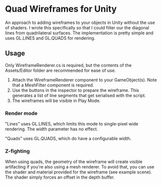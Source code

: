 # Quad Wireframes for Unity

An approach to adding wireframes to your objects in Unity without the use of shaders. I wrote this specifically so that I could filter our the diagonal lines from quadrilateral surfaces. The implementation is pretty simple and uses GL.LINES and GL.QUADS for rendering.

## Usage

Only WireframeRenderer.cs is required, but the contents of the Assets/Editor folder are recommended for ease of use.
1. Attach the WireframeRenderer component to your GameObject(s). Note that a MeshFilter component is required.
2. Use the buttons in the inspector to prepare the wireframe. This generates a list of line segments that get serialised with the script.
3. The wireframes will be visible in Play Mode.

### Render mode

"Lines" uses GL.LINES, which limits this mode to single-pixel wide rendering. The width parameter has no effect.

"Quads" uses GL.QUADS, which do have a configurable width.

### Z-fighting

When using quads, the geometry of the wireframe will create visible artifacting if you're also using a mesh renderer. To avoid that, you can use the shader and material provided for the wireframe (see example scene). The shader simply forces an offset in the depth buffer.
